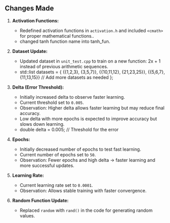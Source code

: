 ## Changes Made

1. **Activation Functions:**

   * Redefined activation functions in `activation.h` and included `<cmath>` for proper mathematical functions..
   * changed tanh function name into tanh_fun.

2. **Dataset Update:**

   * Updated dataset in `unit_test.cpp` to train on a new function: 2x + 1 instead of previous arithmetic sequences.
   * std::list<Dataset> datasets = {
        {{1,2,3}, {3,5,7}},
        {{10,11,12}, {21,23,25}},
        {{5,6,7}, {11,13,15}}
        // Add more datasets as needed
    };


3. **Delta (Error Threshold):**

   * Initially increased delta to observe faster learning.
   * Current threshold set to `0.005`.
   * Observation: Higher delta allows faster learning but may reduce final accuracy.
   * Low delta with more epochs is expected to improve accuracy but slows down learning.
   * double delta = 0.005; // Threshold for the error


4. **Epochs:**

   * Initially decreased number of epochs to test fast learning.
   * Current number of epochs set to `50`.
   * Observation: Fewer epochs and high delta → faster learning and more successful updates.

5. **Learning Rate:**

   * Current learning rate set to `0.0001`.
   * Observation: Allows stable training with faster convergence.

6. **Random Function Update:**

   * Replaced `random` with `rand()` in the code for generating random values.
